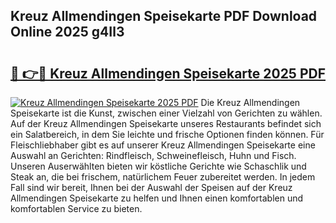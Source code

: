 ## Kreuz Allmendingen Speisekarte PDF Download Online 2025 g4Il3

# <h2><a href="http://gcddlii.nevu.top/?p=Kreuz+Allmendingen+Speisekarte">🔗 👉🔴 Kreuz Allmendingen Speisekarte 2025 PDF</a></h2>

[![Kreuz Allmendingen Speisekarte 2025 PDF](https://i.imgur.com/dBaPXMq.png)](http://gcddlii.nevu.top/?p=Kreuz+Allmendingen+Speisekarte)
Die Kreuz Allmendingen Speisekarte ist die Kunst, zwischen einer Vielzahl von Gerichten zu wählen. Auf der Kreuz Allmendingen Speisekarte unseres Restaurants befindet sich ein Salatbereich, in dem Sie leichte und frische Optionen finden können. Für Fleischliebhaber gibt es auf unserer Kreuz Allmendingen Speisekarte eine Auswahl an Gerichten: Rindfleisch, Schweinefleisch, Huhn und Fisch. Unseren Auserwählten bieten wir köstliche Gerichte wie Schaschlik und Steak an, die bei frischem, natürlichem Feuer zubereitet werden. In jedem Fall sind wir bereit, Ihnen bei der Auswahl der Speisen auf der Kreuz Allmendingen Speisekarte zu helfen und Ihnen einen komfortablen und komfortablen Service zu bieten.
